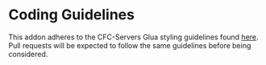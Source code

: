 # Coding Guidelines

This addon adheres to the CFC-Servers Glua styling guidelines found [here](https://github.com/CFC-Servers/cfc_glua_style_guidelines). 
Pull requests will be expected to follow the same guidelines before being considered. 
